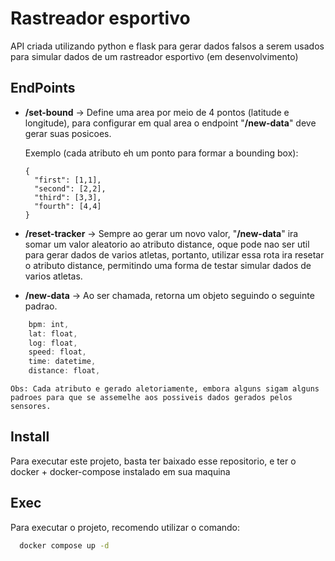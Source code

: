 
# Rastreador esportivo

API criada utilizando python e flask para gerar dados falsos a serem usados para simular dados de um rastreador esportivo (em desenvolvimento)




## EndPoints

- **/set-bound** -> Define uma area por meio de 4 pontos (latitude e longitude), para configurar em qual area o endpoint "**/new-data**" deve gerar suas posicoes. 

  Exemplo (cada atributo eh um ponto para formar a bounding box): 
  ```
  {
	"first": [1,1],
	"second": [2,2],
	"third": [3,3],
	"fourth": [4,4]
  }
  ```


- **/reset-tracker** -> Sempre ao gerar um novo valor, "**/new-data**" ira somar um valor aleatorio ao atributo distance, oque pode nao ser util para gerar dados de varios atletas, portanto, utilizar essa rota ira resetar o atributo distance, permitindo uma forma de testar simular dados de varios atletas.

- **/new-data** -> Ao ser chamada, retorna um objeto seguindo o seguinte padrao. 

```typescript
    bpm: int, 
    lat: float, 
    log: float, 
    speed: float, 
    time: datetime, 
    distance: float,
```
    Obs: Cada atributo e gerado aletoriamente, embora alguns sigam alguns padroes para que se assemelhe aos possiveis dados gerados pelos sensores.


## Install

Para executar este projeto, basta ter baixado esse repositorio, e ter o docker + docker-compose instalado em sua maquina

## Exec

Para executar o projeto, recomendo utilizar o comando: 

```bash
  docker compose up -d
```
    
